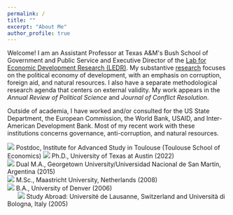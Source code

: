 ```yaml
---
permalink: /
title: ""
excerpt: "About Me"
author_profile: true
---
```


Welcome! I am an Assistant Professor at Texas A&M's Bush School of Government and Public Service and Executive Director of the [Lab for Economic Development Research (LEDR)](https://bush.tamu.edu/mosbacher/ledr/). My substantive [research](https://mikedenly.com/research/) focuses on the political economy of development, with an emphasis on corruption, foreign aid, and natural resources. I also have a separate methodological research agenda that centers on external validity. My work appears in the *Annual Review of Political Science* and *Journal of Conflict Resolution*.

Outside of academia, I have worked and/or consulted for the US State Department, the European Commission, the World Bank, USAID, and Inter-American Development Bank. Most of my recent work with these institutions concerns governance, anti-corruption, and natural resources. 

![](/images/gradhatpng.png) Postdoc, Institute for Advanced Study in Toulouse (Toulouse School of Economics)
![](/images/gradhatpng.png) Ph.D., University of Texas at Austin (2022)
<br>![](/images/gradhatpng.png) Dual M.A., Georgetown University/Universidad Nacional de San Martín, Argentina (2015)
<br>![](/images/gradhatpng.png) M.Sc., Maastricht University, Netherlands (2008)
<br>![](/images/gradhatpng.png) B.A., University of Denver (2006) 
<br> &nbsp; &nbsp; &nbsp; ![](/images/bullet.png) Study Abroad: Université de Lausanne, Switzerland and Università di Bologna, Italy (2005)
